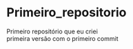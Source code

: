 # Primeiro_repositorio
 Primeiro repositório que eu criei
<br>
primeira versão com o primeiro commit
